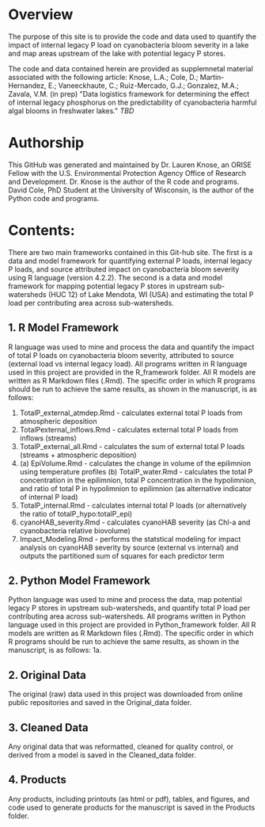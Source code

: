 # Overview
The purpose of this site is to provide the code and data used to quantify the impact of internal legacy P load on cyanobacteria bloom severity in a lake and map areas upstream of the lake with potential legacy P stores. 

The code and data contained herein are provided as supplemnetal material associated with the following article: 
Knose, L.A.; Cole, D.; Martin-Hernandez, E.; Vaneeckhaute, C.; Ruiz-Mercado, G.J.; Gonzalez, M.A.; Zavala, V.M. (in prep) "Data logistics framework for determining the effect of internal legacy phosphorus on the predictability of cyanobacteria harmful 
algal blooms in freshwater lakes." _TBD_  

# Authorship
This GitHub was generated and maintained by Dr. Lauren Knose, an ORISE Fellow with the U.S. Environmental Protection Agency Office of Research and Development. Dr. Knose is the author of the R code and programs. David Cole, PhD Student at the University of Wisconsin, is the author of the Python code and programs. 

# Contents:
There are two main frameworks contained in this Git-hub site. The first is a data and model framework for quantifying external P loads, internal legacy P loads, and source attributed impact on cyanobacteria bloom severity using R language (version 4.2.2). The second is a data and model framework for mapping potential legacy P stores in upstream sub-watersheds (HUC 12) of Lake Mendota, WI (USA) and estimating the total P load per contributing area across sub-watersheds.

## 1. R Model Framework
R language was used to mine and process the data and quantify the impact of total P loads on cyanobacteria bloom severity, attributed to source (external load vs internal legacy load). All programs written in R language used in this project are provided in the R_framework folder. All R models are written as R Markdown files (.Rmd). The specific order in which R programs should be run to achieve the same results, as shown in the manuscript, is as follows:
  1. TotalP_external_atmdep.Rmd - calculates external total P loads from atmospheric deposition
  2. TotalPexternal_inflows.Rmd - calculates external total P loads from inflows (streams)
  3. TotalP_external_all.Rmd - calculates the sum of external total P loads (streams + atmospheric deposition)
  4.
      (a) EpiVolume.Rmd - calculates the change in volume of the epilimnion  using temperature profiles
      (b) TotalP_water.Rmd - calculates the total P concentration in the epilimnion, total P concentration in the hypolimnion, and ratio of total P in hypolimnion to epilimnion (as alternative indicator of internal P load)
  5. TotalP_internal.Rmd - calculates internal total P loads (or alternatively the ratio of totalP_hypo:totalP_epi)
  6. cyanoHAB_severity.Rmd - calculates cyanoHAB severity (as Chl-a and cyanobacteria relative biovolume)
  7. Impact_Modeling.Rmd - performs the statstical modeling for impact analysis on cyanoHAB severity by source (external vs internal) and outputs the partitioned sum of squares for each predictor term 

## 2. Python Model Framework
Python language was used to mine and process the data, map potential legacy P stores in upstream sub-watersheds, and quantify total P load per contributing area across sub-watersheds. All programs written in Python language used in this project are provided in Python_framework folder. All R models are written as R Markdown files (.Rmd). The specific order in which R programs should be run to achieve the same results, as shown in the manuscript, is as follows:
1a. 

## 2. Original Data 
The original (raw) data used in this project was downloaded from online public repositories
and saved in the Original_data folder. 

## 3. Cleaned Data
Any original data that was reformatted, cleaned for quality control, or derived from
a model is saved in the Cleaned_data folder. 

## 4. Products 
Any products, including printouts (as html or pdf), tables, and figures, and code used 
to generate products for the manuscript is saved in the Products folder.
